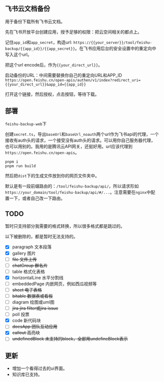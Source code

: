 ## 飞书云文档备份

用于备份下载所有飞书云文档。

先在飞书开放平台创建应用，授予足够的权限：把云空间相关的都点上。

记住`app_id`和`app_secret`，构造url: `https://{{your_server}}/tool/feishu-backup/{{app_id}}/{{app_secret}}`。在飞书应用后台的安全设置中的重定向中写入这个url。

把这个url encode后，作为`{{your_direct_url}}`。

启动备份的URL：中间需要替换你自己的重定向URL和APP_ID
`https://open.feishu.cn/open-apis/authen/v1/index?redirect_uri={{your_direct_url}}&app_id={{app_id}}`

打开这个链接，然后授权，点击按钮，等待下载。

## 部署
`feishu-backup-web`下

创建`secret.ts`，导出`baseUrl`和`baseUrl_noauth`两个url作为飞书api的代理，一个接收有auth头的请求，一个接受没有auth头的请求。可以用你自己服务器代理，也可以用别的。我用的是腾讯云API网关，还挺好用。url应该代理到`https://open.feishu.cn/open-apis`。

```
pnpm i
pnpm run build
```

然后把`dist`下的生成文件放到你的网页文件夹中。

默认是有一段前缀路由的：`/tool/feishu-backup/api/`，所以请求形如`https://your_domain/tool/feishu-backup/api/#/...`。注意需要在`nginx`中配置一下，或者自己改一下路由。

## TODO
暂时只支持部分我需要的格式转换，所以很多格式都是跳过的。

以下被删除的，都是暂时无法支持的。

- [x] paragraph	文本段落
- [x] gallery	图片
- [ ] <s>file	文件上传</s>
- [ ] <s>chatGroup	群名片</s>
- [ ] table	格式化表格
- [x] horizontalLine	水平分割线
- [ ] embeddedPage	内嵌网页，例如西瓜视频等
- [ ] <s>sheet	电子表格</s>
- [ ] <s>bitable	数据表或看板</s>
- [ ] diagram	绘图或uml图
- [ ] <s>jira	jira filter或jira issue</s>
- [ ] poll	投票
- [x] code	新代码块
- [ ] <s>docsApp	团队互动应用</s>
- [x] <s>callout	高亮块</s>
- [ ] <s>undefinedBlock	未支持的block，全部用undefineBlock表示</s>

## 更新
- 增加一个看得过去的ui界面。
- 知识库已支持。
